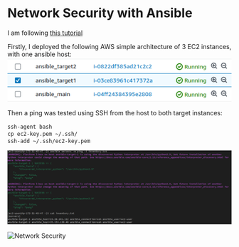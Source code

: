 # Network Security with Ansible

I am following [this tutorial](https://www.youtube.com/watch?v=MNGfPn0Yvs8&list=PLiH9_MU-6RjLIUCbpJv2xZc9zwLPkdyOY&index=10&ab_channel=Pythoholic)

Firstly, I deployed the following AWS simple architecture of 3 EC2 instances, with one ansible host:
![AWS Architecture](aws_ec2.png)

Then a ping was tested using SSH from the host to both target instances:

```
ssh-agent bash
cp ec2-key.pem ~/.ssh/
ssh-add ~/.ssh/ec2-key.pem
```

![Ping Connection](ping_connection.png)

![Network Security](https://example.com/network-security.png)
